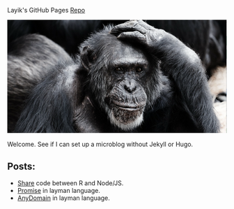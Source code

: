 Layik's GitHub Pages [Repo](https://github.com/layik/layik.github.io)

![Image from PixaBay](/images/pixabay.png)

Welcome. See if I can set up a microblog without Jekyll or Hugo.

Posts:
- 
* [Share](https://layik.github.io/sharedjs) code between R and Node/JS.
* [Promise](https://layik.github.io/jspromise) in layman language.
* [AnyDomain](https://layik.github.io/anydomain) in layman language.

